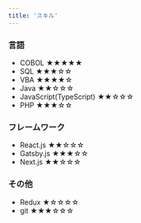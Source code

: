 ```yaml
---
title: 'スキル'
---
```

### 言語

* COBOL ★★★★★
* SQL ★★★☆☆
* VBA ★★★★☆
* Java ★★☆☆☆
* JavaScript(TypeScript) ★★☆☆☆
* PHP ★★★☆☆

### フレームワーク

* React.js ★★☆☆☆
* Gatsby.js ★★★☆☆
* Next.js ★★☆☆☆

### その他

* Redux ★☆☆☆☆
* git ★★★☆☆☆
